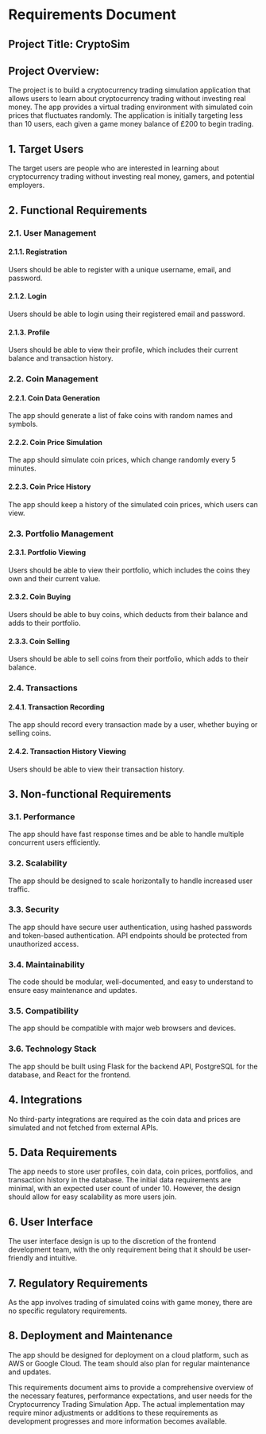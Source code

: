 # Requirements Document

## Project Title: CryptoSim
## Project Overview:
The project is to build a cryptocurrency trading simulation application that allows users to learn about cryptocurrency trading without investing real money. The app provides a virtual trading environment with simulated coin prices that fluctuates randomly. The application is initially targeting less than 10 users, each given a game money balance of £200 to begin trading. 

## 1. Target Users
The target users are people who are interested in learning about cryptocurrency trading without investing real money, gamers, and potential employers.

## 2. Functional Requirements

### 2.1. User Management

#### 2.1.1. Registration
Users should be able to register with a unique username, email, and password.

#### 2.1.2. Login
Users should be able to login using their registered email and password.

#### 2.1.3. Profile
Users should be able to view their profile, which includes their current balance and transaction history.

### 2.2. Coin Management

#### 2.2.1. Coin Data Generation
The app should generate a list of fake coins with random names and symbols.

#### 2.2.2. Coin Price Simulation
The app should simulate coin prices, which change randomly every 5 minutes.

#### 2.2.3. Coin Price History
The app should keep a history of the simulated coin prices, which users can view.

### 2.3. Portfolio Management

#### 2.3.1. Portfolio Viewing
Users should be able to view their portfolio, which includes the coins they own and their current value.

#### 2.3.2. Coin Buying
Users should be able to buy coins, which deducts from their balance and adds to their portfolio.

#### 2.3.3. Coin Selling
Users should be able to sell coins from their portfolio, which adds to their balance.

### 2.4. Transactions

#### 2.4.1. Transaction Recording
The app should record every transaction made by a user, whether buying or selling coins.

#### 2.4.2. Transaction History Viewing
Users should be able to view their transaction history.

## 3. Non-functional Requirements

### 3.1. Performance
The app should have fast response times and be able to handle multiple concurrent users efficiently.

### 3.2. Scalability
The app should be designed to scale horizontally to handle increased user traffic.

### 3.3. Security
The app should have secure user authentication, using hashed passwords and token-based authentication. API endpoints should be protected from unauthorized access.

### 3.4. Maintainability
The code should be modular, well-documented, and easy to understand to ensure easy maintenance and updates.

### 3.5. Compatibility
The app should be compatible with major web browsers and devices.

### 3.6. Technology Stack
The app should be built using Flask for the backend API, PostgreSQL for the database, and React for the frontend.

## 4. Integrations
No third-party integrations are required as the coin data and prices are simulated and not fetched from external APIs.

## 5. Data Requirements
The app needs to store user profiles, coin data, coin prices, portfolios, and transaction history in the database. The initial data requirements are minimal, with an expected user count of under 10. However, the design should allow for easy scalability as more users join.

## 6. User Interface
The user interface design is up to the discretion of the frontend development team, with the only requirement being that it should be user-friendly and intuitive.

## 7. Regulatory Requirements
As the app involves trading of simulated coins with game money, there are no specific regulatory requirements.

## 8. Deployment and Maintenance
The app should be designed for deployment on a cloud platform, such as AWS or Google Cloud. The team should also plan for regular maintenance and updates. 

This requirements document aims to provide a comprehensive overview of the necessary features, performance expectations, and user needs for the Cryptocurrency Trading Simulation App. The actual implementation may require minor adjustments or additions to these requirements as development progresses and more information becomes available.